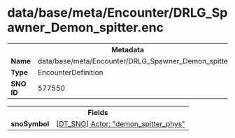 <h1>data/base/meta/Encounter/DRLG_Spawner_Demon_spitter.enc</h1><table><tr><th colspan="100%">Metadata</th></tr><tr><td><b>Name</b></td><td>data/base/meta/Encounter/DRLG_Spawner_Demon_spitter.enc</td></tr><tr><td><b>Type</b></td><td>EncounterDefinition</td></tr><tr><td><b>SNO ID</b></td><td>577550</td></tr></table>

<table><tr><th colspan="100%">Fields</th></tr><tr><td><b>snoSymbol</b></td><td><a href="..\Actor\demon_spitter_phys.acr.md">[DT_SNO] Actor: "demon_spitter_phys"</a></td></tr></table>

